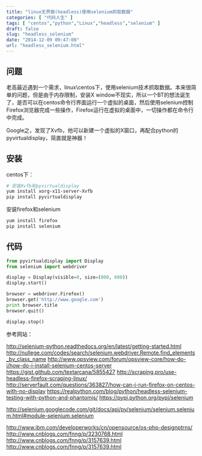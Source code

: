 ```yaml
---
title: "linux无界面(headless)使用selenium抓取数据"
categories: [ "代码人生" ]
tags: [ "centos","python","Linux","headless","selenium" ]
draft: false
slug: "headless_selenium"
date: "2014-12-09 09:47:00"
url: "headless_selenium.html"
---
```


## 问题

老高最近遇到一个需求，linux\centos下，使用selenium技术抓取数据。本来很简单的问题，但是由于内存限制，安装X window不现实，所以一个BT的想法诞生了，是否可以在centos命令行界面运行一个虚拟的桌面，然后使用selenium控制Firefox浏览器完成一些操作，Firefox运行在虚拟的桌面中，一切操作都在命令行中完成。

Google之，发现了Xvfb，他可以新建一个虚拟的X窗口，再配合python的pyvirtualdisplay，简直就是神器！

## 安装

centos下：

```bash
# 安装Xvfb和pyvirtualdisplay
yum install xorg-x11-server-Xvfb
pip install pyvirtualdisplay
```

安装firefox和selenium

```bash
yum install firefox
pip install selenium
```

## 代码

```python
from pyvirtualdisplay import Display
from selenium import webdriver

display = Display(visible=0, size=(800, 600))
display.start()

browser = webdriver.Firefox()
browser.get('http://www.google.com')
print browser.title
browser.quit()

display.stop()
```


参考网站：

http://selenium-python.readthedocs.org/en/latest/getting-started.html
http://nullege.com/codes/search/selenium.webdriver.Remote.find_elements_by_class_name
http://www.opsview.com/forum/opsview-core/how-do-i/how-do-i-install-selenium-centos-server
https://gist.github.com/textarcana/5855427
http://scraping.pro/use-headless-firefox-scraping-linux/
http://serverfault.com/questions/363827/how-can-i-run-firefox-on-centos-with-no-display
https://realpython.com/blog/python/headless-selenium-testing-with-python-and-phantomjs/
https://pypi.python.org/pypi/selenium

http://selenium.googlecode.com/git/docs/api/py/selenium/selenium.selenium.html#module-selenium.selenium

http://www.ibm.com/developerworks/cn/opensource/os-php-designptrns/
http://www.cnblogs.com/fnng/p/3230768.html
http://www.cnblogs.com/fnng/p/3157639.html
http://www.cnblogs.com/fnng/p/3157639.html